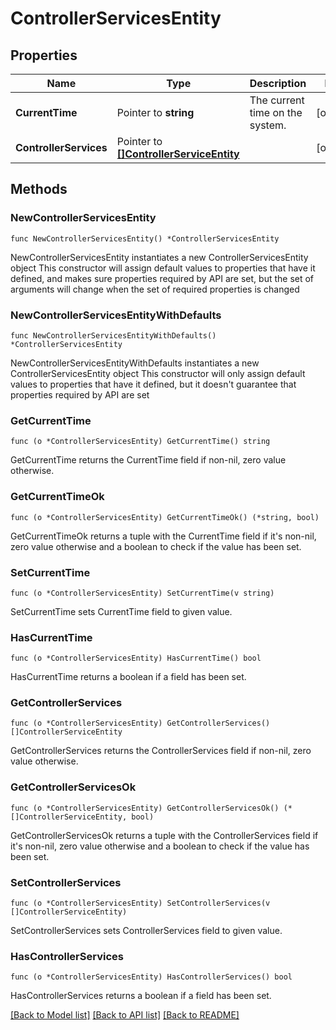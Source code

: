 # ControllerServicesEntity

## Properties

Name | Type | Description | Notes
------------ | ------------- | ------------- | -------------
**CurrentTime** | Pointer to **string** | The current time on the system. | [optional] 
**ControllerServices** | Pointer to [**[]ControllerServiceEntity**](ControllerServiceEntity.md) |  | [optional] 

## Methods

### NewControllerServicesEntity

`func NewControllerServicesEntity() *ControllerServicesEntity`

NewControllerServicesEntity instantiates a new ControllerServicesEntity object
This constructor will assign default values to properties that have it defined,
and makes sure properties required by API are set, but the set of arguments
will change when the set of required properties is changed

### NewControllerServicesEntityWithDefaults

`func NewControllerServicesEntityWithDefaults() *ControllerServicesEntity`

NewControllerServicesEntityWithDefaults instantiates a new ControllerServicesEntity object
This constructor will only assign default values to properties that have it defined,
but it doesn't guarantee that properties required by API are set

### GetCurrentTime

`func (o *ControllerServicesEntity) GetCurrentTime() string`

GetCurrentTime returns the CurrentTime field if non-nil, zero value otherwise.

### GetCurrentTimeOk

`func (o *ControllerServicesEntity) GetCurrentTimeOk() (*string, bool)`

GetCurrentTimeOk returns a tuple with the CurrentTime field if it's non-nil, zero value otherwise
and a boolean to check if the value has been set.

### SetCurrentTime

`func (o *ControllerServicesEntity) SetCurrentTime(v string)`

SetCurrentTime sets CurrentTime field to given value.

### HasCurrentTime

`func (o *ControllerServicesEntity) HasCurrentTime() bool`

HasCurrentTime returns a boolean if a field has been set.

### GetControllerServices

`func (o *ControllerServicesEntity) GetControllerServices() []ControllerServiceEntity`

GetControllerServices returns the ControllerServices field if non-nil, zero value otherwise.

### GetControllerServicesOk

`func (o *ControllerServicesEntity) GetControllerServicesOk() (*[]ControllerServiceEntity, bool)`

GetControllerServicesOk returns a tuple with the ControllerServices field if it's non-nil, zero value otherwise
and a boolean to check if the value has been set.

### SetControllerServices

`func (o *ControllerServicesEntity) SetControllerServices(v []ControllerServiceEntity)`

SetControllerServices sets ControllerServices field to given value.

### HasControllerServices

`func (o *ControllerServicesEntity) HasControllerServices() bool`

HasControllerServices returns a boolean if a field has been set.


[[Back to Model list]](../README.md#documentation-for-models) [[Back to API list]](../README.md#documentation-for-api-endpoints) [[Back to README]](../README.md)


